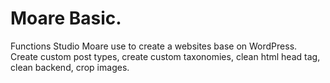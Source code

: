 # Moare Basic.

Functions Studio Moare use to create a websites base on WordPress.
Create custom post types, create custom taxonomies, clean html head tag, clean backend, crop images.
